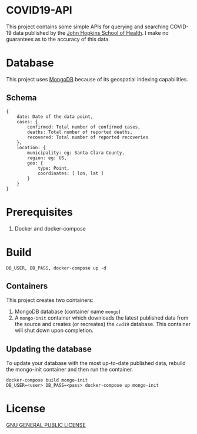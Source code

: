 # COVID19-API

This project contains some simple APIs for querying and searching COVID-19 data published by the [John Hopkins School of Health](https://data.humdata.org/dataset/novel-coronavirus-2019-ncov-cases). I make no guarantees as to the accuracy of this data.

# Database

This project uses [MongoDB](http://mongodb.com) because of its geospatial indexing capabilities. 

## Schema

    {   
        date: Date of the data point,  
        cases: { 
            confirmed: Total number of confirmed cases, 
            deaths: Total number of reported deaths, 
            recovered: Total number of reported recoveries 
        }, 
        location: { 
            municipality: eg: Santa Clara County, 
            region: eg: US, 
            geo: { 
                type: Point,
                coordinates: [ lon, lat ] 
            } 
        }
    }

# Prerequisites

 1. Docker and docker-compose

# Build

    DB_USER, DB_PASS, docker-compose up -d

## Containers

This project creates two containers:

 1. MongoDB database (container name `mongo`)
 2. A `mongo-init` container which downloads the latest published data from the source and creates (or recreates) the `cvd19` database. This container will shut down upon completion.

## Updating the database

To update your database with the most up-to-date published data, rebuild the mongo-init container and then run the container.

```
docker-compose build mongo-init
DB_USER=<user> DB_PASS=<pass> docker-compose up mongo-init
```

# License

[GNU GENERAL PUBLIC LICENSE](LICENSE)
